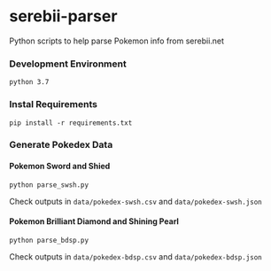 # serebii-parser
Python scripts to help parse Pokemon info from serebii.net

### Development Environment
```
python 3.7
```

### Instal Requirements
```
pip install -r requirements.txt
```

### Generate Pokedex Data

#### Pokemon Sword and Shied
```
python parse_swsh.py
```

Check outputs in `data/pokedex-swsh.csv` and `data/pokedex-swsh.json`

#### Pokemon Brilliant Diamond and Shining Pearl
```
python parse_bdsp.py
```

Check outputs in `data/pokedex-bdsp.csv` and `data/pokedex-bdsp.json`